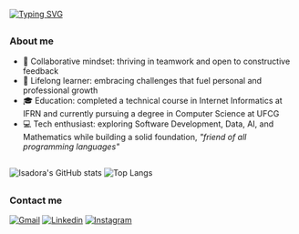 [![Typing SVG](https://readme-typing-svg.demolab.com?font=Fira+Code&weight=1000&size=35&pause=1000&color=336DF7&width=435&lines=Hi!+I'm+Isadora+%F0%9F%91%8B%F0%9F%8F%BD)](https://git.io/typing-svg)

## 

<h3>About me</h3>


- 🤝 Collaborative mindset: thriving in teamwork and open to constructive feedback
- 🚀 Lifelong learner: embracing challenges that fuel personal and professional growth
- 🎓 Education: completed a technical course in Internet Informatics at IFRN and currently pursuing a degree in Computer Science at UFCG
- 💻 Tech enthusiast: exploring Software Development, Data, AI, and Mathematics while building a solid foundation, _"friend of all programming languages"_

## 

![Isadora's GitHub stats](https://github-readme-stats.vercel.app/api?username=isadoralucena&show_icons=true&theme=tokyonight)
![Top Langs](https://github-readme-stats.vercel.app/api/top-langs/?username=isadoralucena&layout=compact&theme=tokyonight)
</div>

## 

<h3>Contact me</h3>

[![Gmail](https://img.shields.io/badge/Gmail-D14836?style=for-the-badge&logo=gmail&logoColor=white)](https://mail.google.com/mail/u/0/?fs=1&tf=cm&source=mailto&to=isadorabeatriz595@gmail.com)
[![Linkedin](https://img.shields.io/badge/LinkedIn-0077B5?style=for-the-badge&logo=linkedin&logoColor=white)](https://www.linkedin.com/in/isadoralucena)
[![Instagram](https://img.shields.io/badge/Instagram-E4405F?style=for-the-badge&logo=instagram&logoColor=white)](https://www.instagram.com/isadoralcn/)
